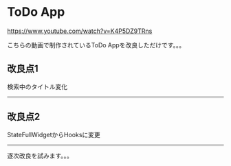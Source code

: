 # ToDo App

https://www.youtube.com/watch?v=K4P5DZ9TRns

こちらの動画で制作されているToDo Appを改良しただけです。。。

## 改良点1
検索中のタイトル変化

***

## 改良点2
StateFullWidgetからHooksに変更

***

逐次改良を試みます。。。